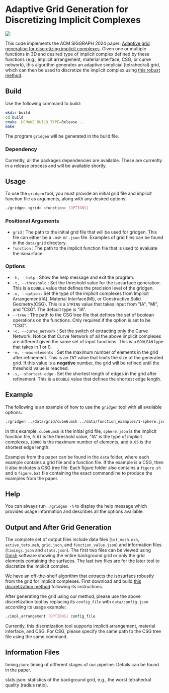 # Adaptive Grid Generation for Discretizing Implicit Complexes

![](https://github.com/user-attachments/assets/fd0ec616-9f56-4f23-ba66-51400f6be634)

This code implements the ACM SIGGRAPH 2024 paper: [Adaptive grid generation for discretizing implicit complexes](https://dl.acm.org/doi/10.1145/3658215). Given one or multiple functions in 3D and desired type of implicit complex defined by these functions (e.g., implicit arrangement, material interface, CSG, or curve network), this algorithm generates an adaptive simplicial (tetrahedral) grid, which can then be used to discretize the implicit complex using [this robust method](https://github.com/duxingyi-charles/Robust-Implicit-Surface-Networks/tree/main).

## Build

Use the following command to build: 

```bash
mkdir build
cd build
cmake -DCMAKE_BUILD_TYPE=Release ..
make
```
The program `gridgen` will be generated in the build file. 

### Dependency

Currently, all the packages dependencies are available. These are currently in a release process and will be available shortly.

## Usage

To use the `gridgen` tool, you must provide an initial grid file and implicit function file as arguments, along with any desired options.

```bash
./gridgen <grid> <function> [OPTIONS]
```

### Positional Arguments

- `grid` : The path to the initial grid file that will be used for gridgen. This file can either be a `.msh` or `.json` file. 
Examples of grid files can be found in the `data/grid` directory.
- `function` : The path to the implicit function file that is used to evaluate the isosurface.

### Options

- `-h, --help` : Show the help message and exit the program.
- `-t, --threshold` : Set the threshold value for the isosurface generation. This is a `DOUBLE` value that defines the precision level of the gridgen.
- `-o, --option` : Set the type of the implicit complexes from Implicit Arrangement(IA), Material Interface(MI), or Constructive Solid Geometry(CSG). This is a `STRING` value that takes input from "IA", "MI", and "CSG". The default type is "IA".
- `--tree` : The path to the CSG tree file that defines the set of boolean operations on the functions. Only required if the option is set to be "CSG".
- `-c, --curve_network` : Set the switch of extracting only the Curve Network. Notice that Curve Network of all the above implicit complexes are different given the same set of input functions. This is a `BOOLEAN` type that takes in 1 or 0.
- `-m, --max-elements` : Set the maximum number of elements in the grid after refinement. This is an `INT` value that limits the size of the generated grid. If this value is a **negative** number, the grid will be refined until the threshold value is reached.
- `-s,--shortest-edge` : Set the shortest length of edges in the grid after refinement. This is a `DOUBLE` value that defines the shortest edge length.

## Example

The following is an example of how to use the `gridgen` tool with all available options:

```bash
./gridgen ../data/grid/cube6.msh ../data/function_examples/1-sphere.json -t 0.01 -o "IA" -m 10000 -s 0.05
```

In this example, `cube6.msh` is the initial grid file, `sphere.json` is the implicit function file, `0.01` is the threshold value, "IA" is the type of implicit complexes, `10000` is the maximum number of elements, and `0.05` is the shortest edge length.

Examples from the paper can be found in the `data` folder, where each example contains a grid file and a function file. If the example is a CSG, then it also includes a CSG tree file. Each figure folder also contains a `figure.sh` and a `figure.bat` file containing the exact commandline to produce the examples from the paper.

## Help

You can always run `./gridgen -h` to display the help message which provides usage information and describes all the options available.

## Output and After Grid Generation

The complete set of output files include data files (`tet_mesh.msh`, `active_tets.msh`, `grid.json`, and `function_value.json`) and information files (`timings.json` and `stats.json`). The first two files can be viewed using [Gmsh](https://gmsh.info/) software showing the entire background grid or only the grid elements containing the surfaces. The last two files are for the later tool to discretize the implicit complex. 

We have an off-the-shelf algorithm that extracts the isosurfacs robustly from the grid for implicit complexes. First download and build [this discretization method](https://github.com/duxingyi-charles/Robust-Implicit-Surface-Networks/tree/main) following its instructions. 

After generating the grid using our method, please use the above discretization tool by replacing its `config_file` with `data/config.json` according its usage example: 

```bash
./impl_arrangement [OPTIONS] config_file
```

 Currently, this discretization tool supports implicit arrangement, material interface, and CSG. For CSG, please specify the same path to the CSG tree file using the same command.
 
 ## Information Files
 
timing.json: timing of different stages of our pipeline. Details can be found in the paper.

stats.json: statistics of the background grid, e.g., the worst tetrahedral quality (radius ratio).
